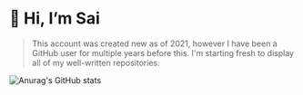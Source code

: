 # 👋 Hi, I’m Sai

> This account was created new as of 2021, however I have been a GitHub user for multiple years before this. I'm starting fresh to display all of my well-written repositories.

![Anurag's GitHub stats](https://github-readme-stats.vercel.app/api?username=saiamphora&show_icons=true&theme=material-palenight&count_private=true)
